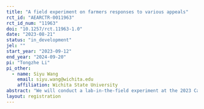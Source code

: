 ```yaml
---
title: "A field experiment on farmers responses to various appeals"
rct_id: "AEARCTR-0011963"
rct_id_num: "11963"
doi: "10.1257/rct.11963-1.0"
date: "2023-08-21"
status: "in_development"
jel: ""
start_year: "2023-09-12"
end_year: "2024-09-20"
pi: "Tongzhe Li"
pi_other:
  - name: Siyu Wang
    email: siyu.wang@wichita.edu
    affiliation: Wichita State University
abstract: "We will conduct a lab-in-the-field experiment at the 2023 Canada’s Outdoor Farm Show (COFS) in Ontario, Canada. The products being tested will be nitrogen stabilizers and fertilizer metering systems accustomed to each participant’s farm via a cost-share Becker-DeGroot-Marschak (BDM) mechanism. The outcome variable of interest will be farmers’ bids on the examined products under various between-subjects treatments."
layout: registration
---
```


